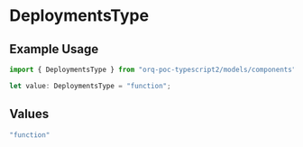 # DeploymentsType

## Example Usage

```typescript
import { DeploymentsType } from "orq-poc-typescript2/models/components";

let value: DeploymentsType = "function";
```

## Values

```typescript
"function"
```